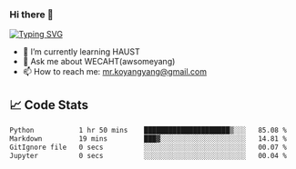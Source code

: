 ### Hi there 👋

[![Typing SVG](https://readme-typing-svg.herokuapp.com?color=%23F78A63&lines=Here+are+some+ideas+to+get+you+started%3A)](https://git.io/typing-svg)

- 🌱 I’m currently learning HAUST
- 💬 Ask me about WECAHT(awsomeyang)
- 📫 How to reach me: mr.koyangyang@gmail.com

## &#x1f4c8; Code Stats
<!--START_SECTION:waka-->

```txt
Python           1 hr 50 mins    █████████████████████▒░░░   85.08 %
Markdown         19 mins         ███▓░░░░░░░░░░░░░░░░░░░░░   14.81 %
GitIgnore file   0 secs          ░░░░░░░░░░░░░░░░░░░░░░░░░   00.07 %
Jupyter          0 secs          ░░░░░░░░░░░░░░░░░░░░░░░░░   00.04 %
```

<!--END_SECTION:waka-->